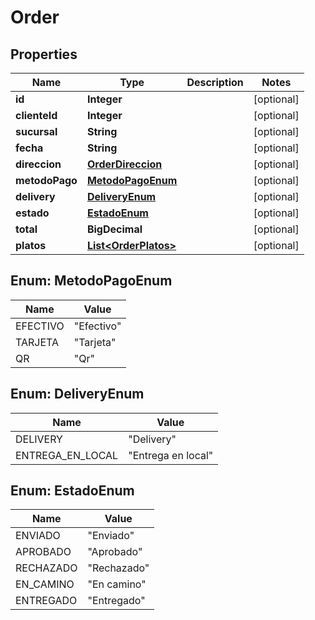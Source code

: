 

# Order

## Properties

Name | Type | Description | Notes
------------ | ------------- | ------------- | -------------
**id** | **Integer** |  |  [optional]
**clienteId** | **Integer** |  |  [optional]
**sucursal** | **String** |  |  [optional]
**fecha** | **String** |  |  [optional]
**direccion** | [**OrderDireccion**](OrderDireccion.md) |  |  [optional]
**metodoPago** | [**MetodoPagoEnum**](#MetodoPagoEnum) |  |  [optional]
**delivery** | [**DeliveryEnum**](#DeliveryEnum) |  |  [optional]
**estado** | [**EstadoEnum**](#EstadoEnum) |  |  [optional]
**total** | **BigDecimal** |  |  [optional]
**platos** | [**List&lt;OrderPlatos&gt;**](OrderPlatos.md) |  |  [optional]



## Enum: MetodoPagoEnum

Name | Value
---- | -----
EFECTIVO | &quot;Efectivo&quot;
TARJETA | &quot;Tarjeta&quot;
QR | &quot;Qr&quot;



## Enum: DeliveryEnum

Name | Value
---- | -----
DELIVERY | &quot;Delivery&quot;
ENTREGA_EN_LOCAL | &quot;Entrega en local&quot;



## Enum: EstadoEnum

Name | Value
---- | -----
ENVIADO | &quot;Enviado&quot;
APROBADO | &quot;Aprobado&quot;
RECHAZADO | &quot;Rechazado&quot;
EN_CAMINO | &quot;En camino&quot;
ENTREGADO | &quot;Entregado&quot;



